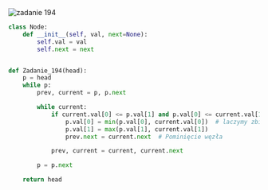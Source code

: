 <picture>
  <source srcset="../../srt/zbior_zadan/194.png" media="(prefers-color-scheme: light)">
  <source srcset="../../srt/zbior_zadan/black_194.png" media="(prefers-color-scheme: dark)">
  <img src="../../srt/zbior_zadan/black_194.png" alt="zadanie 194">
</picture>

```python
class Node:
    def __init__(self, val, next=None):
        self.val = val
        self.next = next


def Zadanie_194(head):
    p = head
    while p:
        prev, current = p, p.next

        while current:
            if current.val[0] <= p.val[1] and p.val[0] <= current.val[1]:  # przecinja sie zbiory
                p.val[0] = min(p.val[0], current.val[0])  # laczymy zbiory
                p.val[1] = max(p.val[1], current.val[1])
                prev.next = current.next  # Pominięcie węzła

            prev, current = current, current.next

        p = p.next

    return head
```